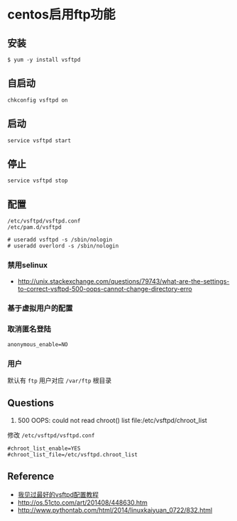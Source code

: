 # centos启用ftp功能

## 安装

```
$ yum -y install vsftpd
```

## 自启动

```
chkconfig vsftpd on
```

## 启动

```
service vsftpd start
```

## 停止

```
service vsftpd stop
```

## 配置

```
/etc/vsftpd/vsftpd.conf
/etc/pam.d/vsftpd
```

```
# useradd vsftpd -s /sbin/nologin
# useradd overlord -s /sbin/nologin

```

### 禁用selinux

* <http://unix.stackexchange.com/questions/79743/what-are-the-settings-to-correct-vsftpd-500-oops-cannot-change-directory-erro>

### 基于虚拟用户的配置


### 取消匿名登陆

```
anonymous_enable=NO
```

### 用户

默认有 `ftp` 用户对应 `/var/ftp` 根目录

## Questions

1. 500 OOPS: could not read chroot() list file:/etc/vsftpd/chroot_list

修改 `/etc/vsftpd/vsftpd.conf`

```
#chroot_list_enable=YES
#chroot_list_file=/etc/vsftpd.chroot_list
```

## Reference

* [我见过最好的vsftpd配置教程](https://segmentfault.com/a/1190000000438443)
* <http://os.51cto.com/art/201408/448630.htm>
* <http://www.pythontab.com/html/2014/linuxkaiyuan_0722/832.html>
